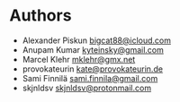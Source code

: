 <!--
  - SPDX-FileCopyrightText: 2024 Nextcloud GmbH and Nextcloud contributors
  - SPDX-License-Identifier: AGPL-3.0-or-later
-->
# Authors

- Alexander Piskun <bigcat88@icloud.com>
- Anupam Kumar <kyteinsky@gmail.com>
- Marcel Klehr <mklehr@gmx.net>
- provokateurin <kate@provokateurin.de>
- Sami Finnilä <sami.finnila@gmail.com>
- skjnldsv <skjnldsv@protonmail.com>
